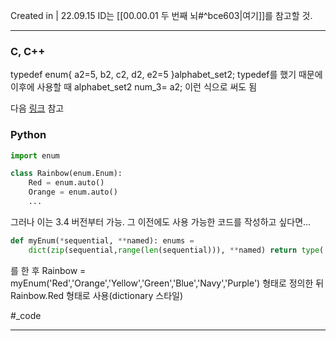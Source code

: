 Created in | 22.09.15
ID는 [[00.00.01 두 번째 뇌#^bce603|여기]]를 참고할 것.

---
### C, C++
typedef enum{ a2=5, b2, c2, d2, e2=5 }alphabet_set2;
typedef를 했기 때문에 이후에 사용할 때 alphabet_set2 num_3= a2; 이런 식으로 써도 됨

다음 [링크](https://refuse.tistory.com/20) 참고

### Python
```python
import enum

class Rainbow(enum.Enum):
	Red = enum.auto()
	Orange = enum.auto()
	...
```
그러나 이는 3.4 버전부터 가능. 그 이전에도 사용 가능한 코드를 작성하고 싶다면...
``` python
def myEnum(*sequential, **named): enums =
	dict(zip(sequential,range(len(sequential))), **named) return type('Enum', (), enums)
```
를 한 후 Rainbow = myEnum('Red','Orange','Yellow','Green','Blue','Navy','Purple') 형태로 정의한 뒤 Rainbow.Red 형태로 사용(dictionary 스타일)


#_code 

---